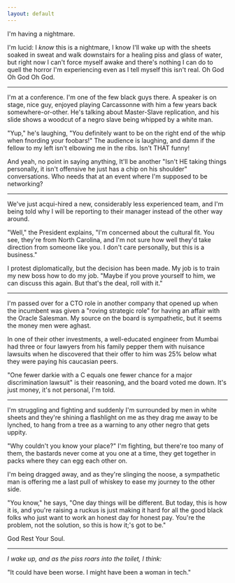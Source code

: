```yaml
---
layout: default
---
```


I'm having a nightmare.

I'm lucid: I *know* this is a nightmare, I know I'll wake up with the sheets soaked in sweat and walk downstairs for a healing piss and glass of water, but right now I can't force myself awake and there's nothing I can do to quell the horror I'm experiencing even as I tell myself this isn't real. Oh God Oh God Oh God.

---

I'm at a conference. I'm one of the few black guys there. A speaker is on stage, nice guy, enjoyed playing Carcassonne with him a few years back somewhere-or-other. He's talking about Master-Slave replication, and his slide shows a woodcut of a negro slave being whipped by a white man.

"Yup," he's laughing, "You definitely want to be on the right end of the whip when fnording your foobars!" The audience is laughing, and damn if the fellow to my left isn't elbowing me in the ribs. Isn't THAT funny!

And yeah, no point in saying anything, It'll be another "Isn't HE taking things personally, it isn't offensive he just has a chip on his shoulder" conversations. Who needs that at an event where I'm supposed to be networking?

---

We've just acqui-hired a new, considerably less experienced team, and I'm being told why I will be reporting to their manager instead of the other way around. 

"Well," the President explains, "I'm concerned about the cultural fit. You see, they're from North Carolina, and I'm not sure how well they'd take direction from someone like you. I don't care personally, but this is a business."

I protest diplomatically, but the decision has been made. My job is to train my new boss how to do my job. "Maybe if you prove yourself to him, we can discuss this again. But that's the deal, roll with it."

---

I'm passed over for a CTO role in another company that opened up when the incumbent was given a "roving strategic role" for having an affair with the Oracle Salesman. My source on the board is sympathetic, but it seems the money men were aghast.

In one of their other investments, a well-educated engineer from Mumbai had three or four lawyers from his family pepper them with nuisance lawsuits when he discovered that their offer to him was 25% below what they were paying his caucasian peers.

"One fewer darkie with a C equals one fewer chance for a major discrimination lawsuit" is their reasoning, and the board voted me down. It's just money, it's not personal, I'm told.

---

I'm struggling and fighting and suddenly I'm surrounded by men in white sheets and they're shining a flashlight on me as they drag me away to be lynched, to hang from a tree as a warning to any other negro that gets uppity.

"Why couldn't you know your place?" I'm fighting, but there're too many of them, the bastards never come at you one at a time, they get together in packs where they can egg each other on.

I'm being dragged away, and as they're slinging the noose, a sympathetic man is offering me a last pull of whiskey to ease my journey to the other side.

"You know," he says, "One day things will be different. But today, this is how it is, and you're raising a ruckus is just making it hard for all the good black folks who just want to work an honest day for honest pay. You're the problem, not the solution, so this is how it;'s got to be."

God Rest Your Soul.

---

*I wake up, and as the piss roars into the toilet, I think:*

"It could have been worse. I might have been a woman in tech."